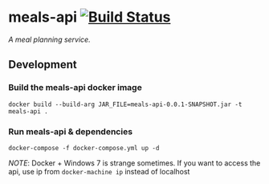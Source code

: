 # meals-api [![Build Status](https://travis-ci.org/jcosentino11/meals-api.svg?branch=master)](https://travis-ci.org/jcosentino11/meals-api)

_A meal planning service._

## Development

### Build the meals-api docker image

```
docker build --build-arg JAR_FILE=meals-api-0.0.1-SNAPSHOT.jar -t meals-api .
```

### Run meals-api & dependencies
```
docker-compose -f docker-compose.yml up -d
```

*NOTE*: Docker + Windows 7 is strange sometimes.  If you want to access the api, use ip from `docker-machine ip` instead of localhost